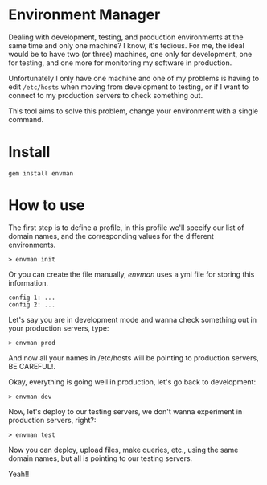 Environment Manager
===================
Dealing with development, testing, and production environments at the same time and only one machine? I know, it's tedious. For me, the ideal would be to have two (or three) machines, one only for development, one for testing, and one more for monitoring my software in production.

Unfortunately I only have one machine and one of my problems is having to edit `/etc/hosts` when moving from development to testing, or if I want to connect to my production servers to check something out.

This tool aims to solve this problem, change your environment with a single command.

Install
=======

    gem install envman

How to use
==========
The first step is to define a profile, in this profile we'll specify our list of domain names, and the corresponding values for the different environments.

    > envman init


Or you can create the file manually, *envman* uses a yml file for storing this information.

    config 1: ...
    config 2: ...

Let's say you are in development mode and wanna check something out in your production servers, type:

    > envman prod

And now all your names in /etc/hosts will be pointing to production servers, BE CAREFUL!.

Okay, everything is going well in production, let's go back to development:

    > envman dev

Now, let's deploy to our testing servers, we don't wanna experiment in production servers, right?:

    > envman test

Now you can deploy, upload files, make queries, etc., using the same domain names, but all is pointing to our testing servers.

Yeah!!
